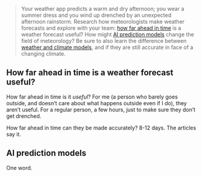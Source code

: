 > Your weather app predicts a warm and dry afternoon; you wear a summer dress and you wind up drenched by an unexpected afternoon rainstorm. Research how meteorologists make weather forecasts and explore with your team: [how far ahead in time](https://www.washingtonpost.com/weather/2019/11/07/science-says-specific-weather-forecasts-cant-be-made-more-than-ten-days-advance/) is a weather forecast useful? How might [AI prediction models](https://www.theguardian.com/science/2024/dec/04/google-deepmind-predicts-weather-more-accurately-than-leading-system) change the field of meteorology? Be sure to also learn the difference between [weather and climate models](https://theconversation.com/whats-the-difference-between-climate-and-weather-models-it-all-comes-down-to-chaos-244914), and if they are still accurate in face of a changing climate.

## How far ahead in time is a weather forecast useful?

How far ahead in time is it *useful*? For me (a person who barely goes outside, and doesn’t care about what happens outside even if I do), they aren’t useful. For a regular person, a few hours, just to make sure they don’t get drenched.

How far ahead in time can they be made accurately? 8-12 days. The articles say it.

## AI prediction models

One word. 